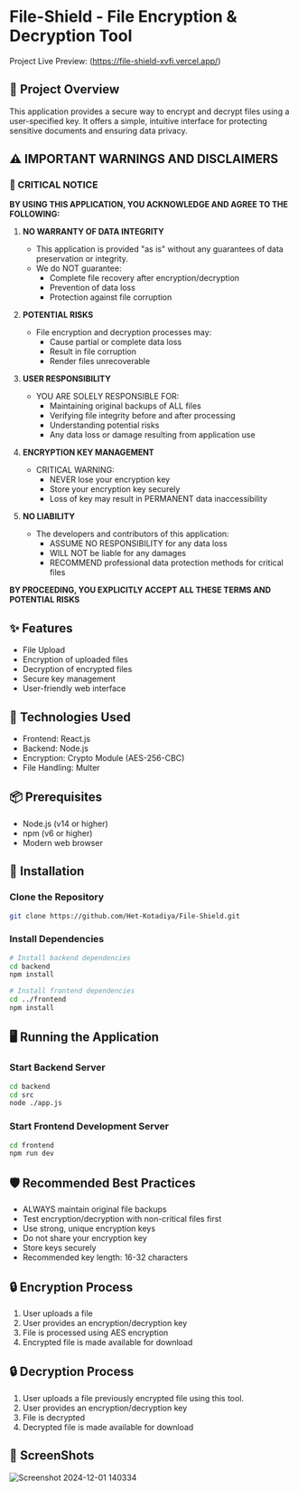 # File-Shield - File Encryption & Decryption Tool

Project Live Preview: (https://file-shield-xvfi.vercel.app/)

## 🔐 Project Overview

This application provides a secure way to encrypt and decrypt files using a user-specified key. It offers a simple, intuitive interface for protecting sensitive documents and ensuring data privacy.

## ⚠️ IMPORTANT WARNINGS AND DISCLAIMERS

### 🚨 CRITICAL NOTICE

**BY USING THIS APPLICATION, YOU ACKNOWLEDGE AND AGREE TO THE FOLLOWING:**

1. **NO WARRANTY OF DATA INTEGRITY**

   - This application is provided "as is" without any guarantees of data preservation or integrity.
   - We do NOT guarantee:
     - Complete file recovery after encryption/decryption
     - Prevention of data loss
     - Protection against file corruption

2. **POTENTIAL RISKS**

   - File encryption and decryption processes may:
     - Cause partial or complete data loss
     - Result in file corruption
     - Render files unrecoverable

3. **USER RESPONSIBILITY**

   - YOU ARE SOLELY RESPONSIBLE FOR:
     - Maintaining original backups of ALL files
     - Verifying file integrity before and after processing
     - Understanding potential risks
     - Any data loss or damage resulting from application use

4. **ENCRYPTION KEY MANAGEMENT**

   - CRITICAL WARNING:
     - NEVER lose your encryption key
     - Store your encryption key securely
     - Loss of key may result in PERMANENT data inaccessibility

5. **NO LIABILITY**
   - The developers and contributors of this application:
     - ASSUME NO RESPONSIBILITY for any data loss
     - WILL NOT be liable for any damages
     - RECOMMEND professional data protection methods for critical files

**BY PROCEEDING, YOU EXPLICITLY ACCEPT ALL THESE TERMS AND POTENTIAL RISKS**

## ✨ Features

- File Upload
- Encryption of uploaded files
- Decryption of encrypted files
- Secure key management
- User-friendly web interface

## 🚀 Technologies Used

- Frontend: React.js
- Backend: Node.js
- Encryption: Crypto Module (AES-256-CBC)
- File Handling: Multer

## 📦 Prerequisites

- Node.js (v14 or higher)
- npm (v6 or higher)
- Modern web browser

## 🔧 Installation

### Clone the Repository

```bash
git clone https://github.com/Het-Kotadiya/File-Shield.git
```

### Install Dependencies

```bash
# Install backend dependencies
cd backend
npm install

# Install frontend dependencies
cd ../frontend
npm install
```

## 🖥️ Running the Application

### Start Backend Server

```bash
cd backend
cd src
node ./app.js
```

### Start Frontend Development Server

```bash
cd frontend
npm run dev
```

## 🛡️ Recommended Best Practices

- ALWAYS maintain original file backups
- Test encryption/decryption with non-critical files first
- Use strong, unique encryption keys
- Do not share your encryption key
- Store keys securely
- Recommended key length: 16-32 characters

## 🔒 Encryption Process

1. User uploads a file
2. User provides an encryption/decryption key
3. File is processed using AES encryption
4. Encrypted file is made available for download

## 🔒 Decryption Process

1. User uploads a file previously encrypted file using this tool.
2. User provides an encryption/decryption key
3. File is decrypted
4. Decrypted file is made available for download

## 📸 ScreenShots
![Screenshot 2024-12-01 140334](https://github.com/user-attachments/assets/af630c28-4205-43a9-bd4d-e7a4ae4d6463)
